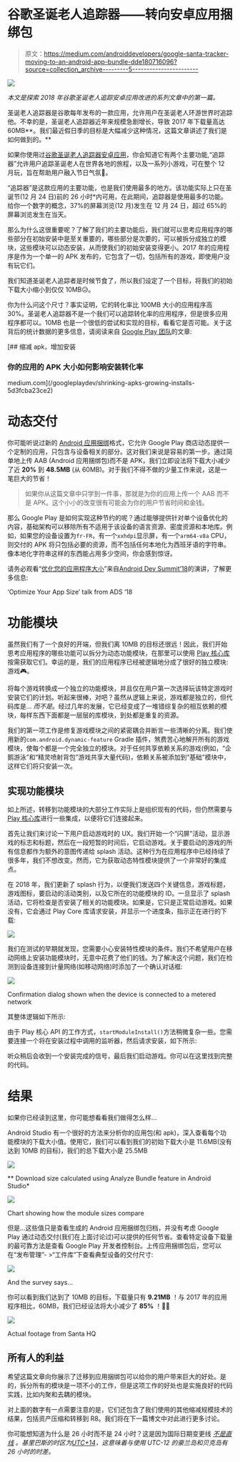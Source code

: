 # 谷歌圣诞老人追踪器——转向安卓应用捆绑包

> 原文：<https://medium.com/androiddevelopers/google-santa-tracker-moving-to-an-android-app-bundle-dde180716096?source=collection_archive---------5----------------------->

![](img/0604f47d3377165b28b1c53e64ab7cc0.png)

*本文是探索 2018 年谷歌圣诞老人追踪安卓应用改进的系列文章中的第一篇。*

圣诞老人追踪器是谷歌每年发布的一款应用，允许用户在圣诞老人环游世界时追踪他。不幸的是，圣诞老人追踪器近年来规模急剧增长，导致 2017 年下载量高达 60MB**。我们最近假日季的目标是大幅减少这种情况，这篇文章讲述了我们是如何做到的。**

如果你使用过[谷歌圣诞老人追踪器安卓应用](https://play.google.com/store/apps/details?id=com.google.android.apps.santatracker)，你会知道它有两个主要功能,“追踪器”允许用户追踪圣诞老人在世界各地的旅程，以及一系列小游戏，可在整个 12 月玩，旨在帮助用户融入节日气氛🎄。

“追踪器”是这款应用的主要功能，也是我们使用最多的地方。该功能实际上只在圣诞节(12 月 24 日)前的 26 小时*内可用，在此期间，追踪器是使用最多的功能。给你一个数字的概念，37%的屏幕浏览(12 月)发生在 12 月 24 日，超过 65%的屏幕浏览发生在当天。

那么为什么这很重要呢？了解了我们的主要功能后，我们就可以思考应用程序的哪些部分在初始安装中是至关重要的，哪些部分是次要的，可以被拆分成独立的模块，这些模块可以动态安装，从而使我们的初始安装变得更小。2017 年的应用程序是作为一个单一的 APK 发布的，它包含了一切，包括所有的游戏，即使用户没有玩它们。

我们知道圣诞老人追踪者是时候节食了，所以我们设定了一个目标，将我们的初始下载大小缩小到仅仅 10MB😥。

你为什么问这个尺寸？事实证明，它的转化率比 100MB 大小的应用程序高 30%。圣诞老人追踪器不是一个我们可以追踪转化率的应用程序，但是很多应用程序都可以。10MB 也是一个很低的尝试和实现的目标，看看它是否可能。关于这背后的统计数据的更多信息，请阅读来自 [Google Play 团队](https://medium.com/googleplaydev)的文章:

[](/googleplaydev/shrinking-apks-growing-installs-5d3fcba23ce2) [## 缩减 apk，增加安装

### 你的应用的 APK 大小如何影响安装转化率

medium.com](/googleplaydev/shrinking-apks-growing-installs-5d3fcba23ce2) 

# 动态交付

你可能听说过新的 [Android 应用捆绑](https://developer.android.com/platform/technology/app-bundle/)格式，它允许 Google Play 商店动态提供一个定制的应用，只包含与设备相关的部分。这对我们来说是容易的第一步。通过简单地上传 AAB (Android 应用捆绑包)而不是 APK，我们立即设法将下载大小减少了近 **20%** 到 **48.5MB** (从 60MB)。对于我们不得不做的少量工作来说，这是一笔巨大的节省！

> 如果你从这篇文章中只学到一件事，那就是为你的应用上传一个 AAB 而不是 APK。这个小小的改变很有可能会为你的用户节省时间和金钱。

那么 Google Play 是如何实现这种节约的呢？通过能够提供针对单个设备优化的内容，基础架构可以移除所有不适用于该设备的语言资源、密度资源和本地库。例如，如果您的设备设置为`fr-FR`，有一个`xxhdpi`显示屏，有一个`arm64-v8a` CPU，则交付的 APK 将只包括必要的资源，而不包括任何本地化为西班牙语的字符串。像本地化字符串这样的东西能占用多少空间，你会感到惊讶。

请务必观看“[优化您的应用程序大小](https://www.youtube.com/watch?v=QdoEcfibG-s)”来自[Android Dev Summit’18](https://developer.android.com/dev-summit/)的演讲，了解更多信息:

‘Optimize Your App Size’ talk from ADS ‘18

# 功能模块

虽然我们有了一个良好的开端，但我们离 10MB 的目标还很远！因此，我们开始思考应用程序的哪些功能可以拆分为动态功能模块，在那里可以使用 [Play 核心库](https://developer.android.com/guide/app-bundle/playcore)按需获取它们。幸运的是，我们的应用程序已经被逻辑地分成了很好的独立模块:游戏🎮。

将每个游戏转换成一个独立的功能模块，并且仅在用户第一次选择玩该特定游戏时安装它们的计划。听起来很棒，对吧？虽然从逻辑上来说，游戏都是独立的，但代码库是… *而不是*。经过几年的发展，它已经变成了一堆错综复杂的相互依赖的模块，每样东西下面都是一层层的库模块，到处都是重复的资源。

我们的第一项工作是修复游戏模块之间的紧密耦合并断言一些清晰的分离。我们使用新的`com.android.dynamic-feature` Gradle 插件，煞费苦心地解开所有的游戏模块，使每个都是一个完全独立的模块。对于任何共享依赖关系的游戏(例如，“企鹅游泳”和“精灵喷射背包”游戏共享大量代码)，依赖关系被添加到“基础”模块中，这样它们将只安装一次。

## 实现功能模块

如上所述，转移到功能模块的大部分工作实际上是组织现有的代码，但仍然需要与 [Play 核心库](https://developer.android.com/guide/app-bundle/playcore)进行一些集成，以便将它们连接起来。

首先让我们来讨论一下用户启动游戏时的 UX。我们开始一个“闪屏”活动，显示游戏的标志和标题，然后在一段短暂的时间后，它启动游戏。关于要启动的游戏的所有信息都作为额外的意图传递给 splash 活动。这种行为在应用程序中已经持续了很多年，我们不想改变。然而，它为获取动态特性模块提供了一个非常好的集成点。

在 2018 年，我们更新了 splash 行为，以便我们发送四个关键信息，游戏标题，游戏图标，要启动的活动类别，以及它所在的功能模块的 ID。一旦显示了 splash 活动，它将检查是否安装了相关的功能模块。如果是，它只是正常启动游戏。如果没有，它会通过 Play Core 库请求安装，并显示一个进度条，指示正在进行的下载:

![](img/a78a1bf7d7f43cbf85ff1d36bd15fa18.png)

我们在测试的早期就发现，您需要小心安装特性模块的条件。我们不希望用户在移动网络上安装功能模块时，无意中花费了他们的钱。为了解决这个问题，我们在检测到设备连接到计量网络(如移动网络)时添加了一个确认对话框:

![](img/c6a28df9b3e407c21ff23b4d5b24832c.png)

Confirmation dialog shown when the device is connected to a metered network

其整体逻辑如下所示:

由于 Play 核心 API 的工作方式，`startModuleInstall()`方法稍微复杂一些。您需要连接一个将在安装过程中调用的监听器，然后请求安装，如下所示:

听众稍后会收到一个安装完成的信号，最后我们启动游戏。你可以在这里找到完整的代码。

# 结果

如果你已经读到这里，你可能想看看我们做得怎么样…

Android Studio 有一个很好的方法来分析你的应用包(和 apk)，深入查看每个功能模块的下载大小值。使用它，我们可以看到我们的初始下载大小是 11.6MB(没有达到 10MB 的目标)，我们的总下载大小是 25.5MB

![](img/92bb695f49074e78001d899be2493509.png)

** Download size calculated using Analyze Bundle feature in Android Studio*

![](img/af9580fc92ade84c5c6484fe108563fb.png)

Chart showing how the module sizes compare

但是…这些值只是查看生成的 Android 应用捆绑包归档，并没有考虑 Google Play 通过动态交付(我们在上面讨论过)可以提供的任何节省。查看特定设备下载量的最可靠方法是查看 Google Play 开发者控制台。上传应用捆绑包后，您可以在“发布管理”- >“工件库”下查看典型设备的交付尺寸:

![](img/f194f2b69c61d63a7a0b1c67c456054b.png)

And the survey says…

你可以看到我们达到了 10MB 的目标，下载量只有 **9.21MB** ！与 2017 年的应用程序相比，60MB，我们已经设法将大小减少了 **85%** ！🎉🎆

![](img/a0520dcff1625faa54e13a5da62b0c85.png)

Actual footage from Santa HQ

## 所有人的利益

希望这篇文章向你展示了迁移到应用捆绑包可以给你的用户带来巨大的好处。是的，拆分所有的模块是一项不小的工作，但是这项工作的好处也是实施良好的代码实践，比如内聚和去耦的模块。

对上面的数字有一点需要注意的是，它们还包含了我们使用的其他缩减规模技术的结果，包括资产压缩和转移到 R8。我们将在下一篇博文中对此进行更多讨论。

你可能想知道为什么是 26 小时而不是 24 小时？这是因为国际日期变更线 [*不是直线*](https://en.wikipedia.org/wiki/International_Date_Line#/media/File:International_Date_Line.png) *。基里巴斯的时区为*[*UTC+14*](https://www.timeanddate.com/worldclock/difference.html?p1=274)*，这意味着与使用 UTC-12 的豪兰岛和贝克岛有 26 小时的时差。*